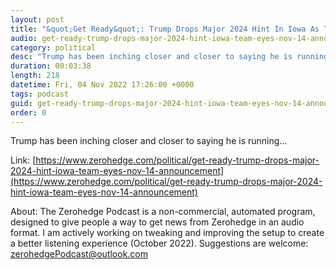 ```yaml
---
layout: post
title: "&quot;Get Ready&quot;: Trump Drops Major 2024 Hint In Iowa As Team Eyes Nov. 14 Announcement"
audio: get-ready-trump-drops-major-2024-hint-iowa-team-eyes-nov-14-announcement-0
category: political
desc: "Trump has been inching closer and closer to saying he is running..."
duration: 00:03:38
length: 218
datetime: Fri, 04 Nov 2022 17:26:00 +0000
tags: podcast
guid: get-ready-trump-drops-major-2024-hint-iowa-team-eyes-nov-14-announcement-0
order: 0
---
```

Trump has been inching closer and closer to saying he is running...

Link: [https://www.zerohedge.com/political/get-ready-trump-drops-major-2024-hint-iowa-team-eyes-nov-14-announcement](https://www.zerohedge.com/political/get-ready-trump-drops-major-2024-hint-iowa-team-eyes-nov-14-announcement)

About: The Zerohedge Podcast is a non-commercial, automated program, designed to give people a way to get news from Zerohedge in an audio format.  I am actively working on tweaking and improving the setup to create a better listening experience (October 2022).  Suggestions are welcome: [zerohedgePodcast@outlook.com](mailto:zerohedgePodcast@outlook.com)